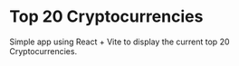 # Top 20 Cryptocurrencies

Simple app using React + Vite to display the current top 20 Cryptocurrencies.
